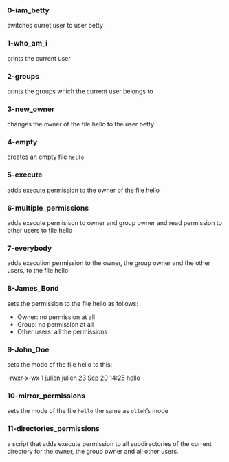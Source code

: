 ### 0-iam_betty
switches curret user to user betty

### 1-who_am_i
prints the current user

### 2-groups
prints the groups which the current user belongs to

### 3-new_owner
changes the owner of the file hello to the user betty.

### 4-empty
creates an empty file `hello`

### 5-execute
adds execute permission to the owner of the file hello

### 6-multiple_permissions
adds execute permisison to owner and group owner and read permission to other users to file hello

### 7-everybody
adds execution permission to the owner, the group owner and the other users, to the file hello

### 8-James_Bond
sets the permission to the file hello as follows:

- Owner: no permission at all
- Group: no permission at all
- Other users: all the permissions

### 9-John_Doe
sets the mode of the file hello to this:

-rwxr-x-wx 1 julien julien 23 Sep 20 14:25 hello

### 10-mirror_permissions
sets the mode of the file `hello` the same as `olleh`’s mode

### 11-directories_permissions
a script that adds execute permission to all subdirectories of the current directory for the owner, the group owner and all other users.
